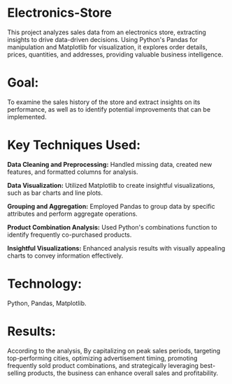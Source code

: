 # Electronics-Store
This project analyzes sales data from an electronics store, extracting insights to drive data-driven decisions. Using Python's Pandas for manipulation and Matplotlib for visualization, it explores order details, prices, quantities, and addresses, providing valuable business intelligence.

# Goal: 
To examine the sales history of the store and extract insights on its performance, as well as to identify potential improvements that can be implemented.

# Key Techniques Used:
**Data Cleaning and Preprocessing:** Handled missing data, created new features, and formatted columns for analysis.

**Data Visualization:** Utilized Matplotlib to create insightful visualizations, such as bar charts and line plots.

**Grouping and Aggregation:** Employed Pandas to group data by specific attributes and perform aggregate operations.

**Product Combination Analysis:** Used Python's combinations function to identify frequently co-purchased products.

**Insightful Visualizations:** Enhanced analysis results with visually appealing charts to convey information effectively.

# Technology:
Python, Pandas, Matplotlib.



# Results:
According to the analysis, By capitalizing on peak sales periods, targeting top-performing cities, optimizing advertisement timing, promoting frequently sold product combinations, and strategically leveraging best-selling products, the business can enhance overall sales and profitability.
